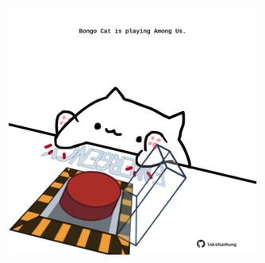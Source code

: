 <!-- built at 19/10/2025, 04:02:00 UTC -->
<p align="center">
  <img width="500" height="500" src="./ReadmeImage.svg">
</p>
